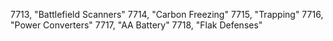 ﻿7713, "Battlefield Scanners"
7714, "Carbon Freezing"
7715, "Trapping"
7716, "Power Converters"
7717, "AA Battery"
7718, "Flak Defenses"
